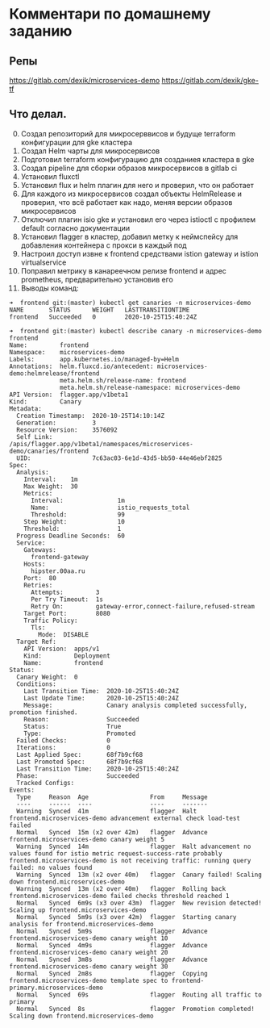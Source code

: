 # Комментари по домашнему заданию
## Репы
https://gitlab.com/dexik/microservices-demo
https://gitlab.com/dexik/gke-tf
## Что делал.
0. Создал репозиторий для микросерввисов и будуще terraform конфигурации для gke кластера
1. Создал Helm чарты для микросервисов
2. Подготовил terraform конфигурацию для созданиея кластера в gke
3. Создал pipeline для сборки образов микросервисов в gitlab ci
3. Установил fluxctl
4. Установил flux и helm плагин для него и проверил, что он работает
5. Для каждого из микросервисов создал объекты HelmRelease и проверил, что всё работает как надо, меняя версии образов микросервисов
6. Отключил плагин isio gke и установил его через istioctl с профилем default согласно документации
7. Установил flagger в кластер, добавил метку к неймспейсу для добавления контейнера с прокси в каждый под
8. Настроил доступ извне к frontend средствами istion gateway и istion virtualservice 
9. Поправил метрику в канареечном релизе frontend и адрес prometheus, предварительно установив его
10. Выводы команд:
~~~
➜  frontend git:(master) kubectl get canaries -n microservices-demo
NAME       STATUS      WEIGHT   LASTTRANSITIONTIME
frontend   Succeeded   0        2020-10-25T15:40:24Z
~~~
~~~
➜  frontend git:(master) kubectl describe canary -n microservices-demo frontend
Name:         frontend
Namespace:    microservices-demo
Labels:       app.kubernetes.io/managed-by=Helm
Annotations:  helm.fluxcd.io/antecedent: microservices-demo:helmrelease/frontend
              meta.helm.sh/release-name: frontend
              meta.helm.sh/release-namespace: microservices-demo
API Version:  flagger.app/v1beta1
Kind:         Canary
Metadata:
  Creation Timestamp:  2020-10-25T14:10:14Z
  Generation:          3
  Resource Version:    3576092
  Self Link:           /apis/flagger.app/v1beta1/namespaces/microservices-demo/canaries/frontend
  UID:                 7c63ac03-6e1d-43d5-bb50-44e46ebf2825
Spec:
  Analysis:
    Interval:    1m
    Max Weight:  30
    Metrics:
      Interval:               1m
      Name:                   istio_requests_total
      Threshold:              99
    Step Weight:              10
    Threshold:                1
  Progress Deadline Seconds:  60
  Service:
    Gateways:
      frontend-gateway
    Hosts:
      hipster.00aa.ru
    Port:  80
    Retries:
      Attempts:         3
      Per Try Timeout:  1s
      Retry On:         gateway-error,connect-failure,refused-stream
    Target Port:        8080
    Traffic Policy:
      Tls:
        Mode:  DISABLE
  Target Ref:
    API Version:  apps/v1
    Kind:         Deployment
    Name:         frontend
Status:
  Canary Weight:  0
  Conditions:
    Last Transition Time:  2020-10-25T15:40:24Z
    Last Update Time:      2020-10-25T15:40:24Z
    Message:               Canary analysis completed successfully, promotion finished.
    Reason:                Succeeded
    Status:                True
    Type:                  Promoted
  Failed Checks:           0
  Iterations:              0
  Last Applied Spec:       68f7b9cf68
  Last Promoted Spec:      68f7b9cf68
  Last Transition Time:    2020-10-25T15:40:24Z
  Phase:                   Succeeded
  Tracked Configs:
Events:
  Type     Reason  Age                 From     Message
  ----     ------  ----                ----     -------
  Warning  Synced  41m                 flagger  Halt frontend.microservices-demo advancement external check load-test failed
  Normal   Synced  15m (x2 over 42m)   flagger  Advance frontend.microservices-demo canary weight 5
  Warning  Synced  14m                 flagger  Halt advancement no values found for istio metric request-success-rate probably frontend.microservices-demo is not receiving traffic: running query failed: no values found
  Warning  Synced  13m (x2 over 40m)   flagger  Canary failed! Scaling down frontend.microservices-demo
  Warning  Synced  13m (x2 over 40m)   flagger  Rolling back frontend.microservices-demo failed checks threshold reached 1
  Normal   Synced  6m9s (x3 over 43m)  flagger  New revision detected! Scaling up frontend.microservices-demo
  Normal   Synced  5m9s (x3 over 42m)  flagger  Starting canary analysis for frontend.microservices-demo
  Normal   Synced  5m9s                flagger  Advance frontend.microservices-demo canary weight 10
  Normal   Synced  4m9s                flagger  Advance frontend.microservices-demo canary weight 20
  Normal   Synced  3m8s                flagger  Advance frontend.microservices-demo canary weight 30
  Normal   Synced  2m8s                flagger  Copying frontend.microservices-demo template spec to frontend-primary.microservices-demo
  Normal   Synced  69s                 flagger  Routing all traffic to primary
  Normal   Synced  8s                  flagger  Promotion completed! Scaling down frontend.microservices-demo
  ~~~

